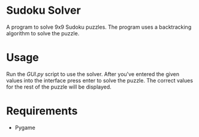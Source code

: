 # Sudoku Solver

A program to solve 9x9 Sudoku puzzles. The program uses a backtracking algorithm to solve the puzzle.


# Usage

Run the *GUI.py* script to use the solver.  After you've entered the given values into the interface press enter to solve the puzzle.
The correct values for the rest of the puzzle will be displayed.

# Requirements 
- Pygame


